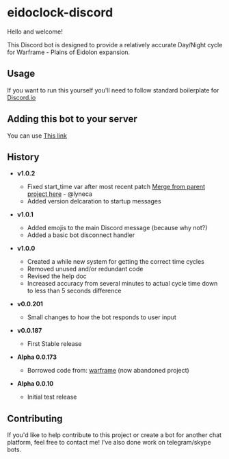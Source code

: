 # eidoclock-discord

Hello and welcome!

This Discord bot is designed to provide a relatively accurate Day/Night cycle for
Warframe - Plains of Eidolon expansion.


## Usage

If you want to run this yourself you'll need to follow standard boilerplate for 
[Discord.io](https://github.com/izy521/discord.io)


## Adding this bot to your server

You can use [This link](https://discordapp.com/oauth2/authorize?client_id=370340578858237952&scope=bot&permissions=347200)


## History

- **v1.0.2**
    - Fixed start_time var after most recent patch [Merge from parent project here](https://github.com/lyneca/eidoclock/pull/5) - @lyneca 
    - Added version delcaration to startup messages

- **v1.0.1**
    - Added emojis to the main Discord message (because why not?)
    - Added a basic bot disconnect handler


- **v1.0.0**
    - Created a while new system for getting the correct time cycles
    - Removed unused and/or redundant code
    - Revised the help doc
    - Increased accuracy from several minutes to actual cycle time down to less than 5 seconds difference

- **v0.0.201**
    - Small changes to how the bot responds to user input


- **v0.0.187**
    - First Stable release


- **Alpha 0.0.173**
    - Borrowed code from: [warframe](https://github.com/EricSihaoLin/warframe) (now abandoned project) 


- **Alpha 0.0.10**
    - Initial test release



## Contributing

If you'd like to help contribute to this project or create a bot for another chat platform, feel free to
contact me! I've also done work on telegram/skype bots.
